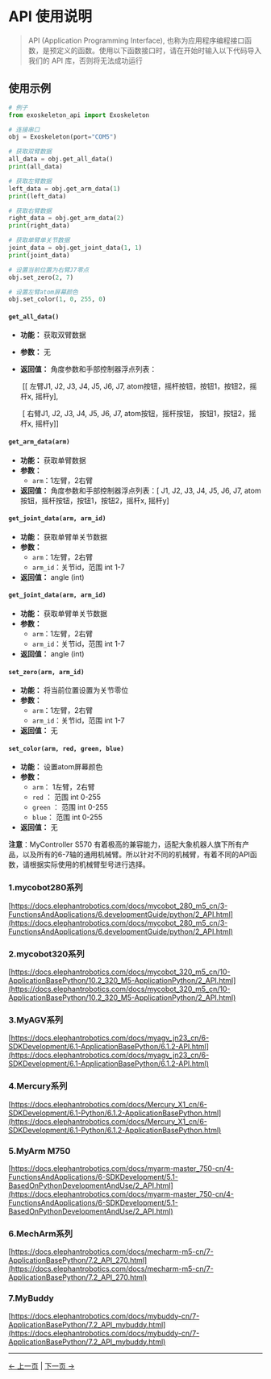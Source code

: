 # API 使用说明

> API (Application Programming Interface), 也称为应用程序编程接口函数，是预定义的函数。使用以下函数接口时，请在开始时输入以下代码导入我们的 API 库，否则将无法成功运行
## 使用示例

```python
# 例子
from exoskeleton_api import Exoskeleton

# 连接串口
obj = Exoskeleton(port="COM5")

# 获取双臂数据
all_data = obj.get_all_data()
print(all_data)

# 获取左臂数据
left_data = obj.get_arm_data(1)
print(left_data)

# 获取右臂数据
right_data = obj.get_arm_data(2)
print(right_data)

# 获取单臂单关节数据
joint_data = obj.get_joint_data(1, 1)
print(joint_data)

# 设置当前位置为右臂J7零点
obj.set_zero(2, 7)

# 设置左臂atom屏幕颜色
obj.set_color(1, 0, 255, 0)
```

#### `get_all_data()`

- **功能：** 获取双臂数据

- **参数：** 无

- **返回值：** 角度参数和手部控制器浮点列表：

  ​	[[ 左臂J1, J2, J3, J4, J5, J6, J7, atom按钮，摇杆按钮，按钮1，按钮2，摇杆x, 摇杆y], 

  ​	[ 右臂J1, J2, J3,  J4,  J5,  J6,  J7,  atom按钮，摇杆按钮， 按钮1，按钮2，摇杆x, 摇杆y]]

  

#### `get_arm_data(arm)`

- **功能：** 获取单臂数据
- **参数：** 
  - `arm`：1左臂，2右臂
- **返回值：** 角度参数和手部控制器浮点列表：[ J1, J2, J3,  J4,  J5,  J6,  J7,   atom按钮，摇杆按钮，按钮1，按钮2，摇杆x, 摇杆y]



#### `get_joint_data(arm, arm_id)`

- **功能：** 获取单臂单关节数据
- **参数：** 
  - `arm`：1左臂，2右臂
  - `arm_id`：关节id，范围 int 1-7
- **返回值：** angle (int)



#### `get_joint_data(arm, arm_id)`

- **功能：** 获取单臂单关节数据
- **参数：** 
  - `arm`：1左臂，2右臂
  - `arm_id`：关节id，范围 int 1-7
- **返回值：** angle (int)



#### `set_zero(arm, arm_id)`

- **功能：** 将当前位置设置为关节零位
- **参数：** 
  - `arm`：1左臂，2右臂
  - `arm_id`：关节id，范围 int 1-7
- **返回值：** 无



#### `set_color(arm, red, green, blue)`

- **功能：** 设置atom屏幕颜色
- **参数：** 
  - `arm`：      1左臂，2右臂
  - `red` ：     范围 int 0-255
  - `green` ： 范围 int 0-255
  - `blue`：     范围 int 0-255
- **返回值：** 无

**注意**：MyController S570 有着极高的兼容能力，适配大象机器人旗下所有产品，以及所有的6-7轴的通用机械臂。所以针对不同的机械臂，有着不同的API函数，请根据实际使用的机械臂型号进行选择。

### 1.mycobot280系列
[https://docs.elephantrobotics.com/docs/mycobot_280_m5_cn/3-FunctionsAndApplications/6.developmentGuide/python/2_API.html](https://docs.elephantrobotics.com/docs/mycobot_280_m5_cn/3-FunctionsAndApplications/6.developmentGuide/python/2_API.html)

### 2.mycobot320系列
[https://docs.elephantrobotics.com/docs/mycobot_320_m5_cn/10-ApplicationBasePython/10.2_320_M5-ApplicationPython/2_API.html](https://docs.elephantrobotics.com/docs/mycobot_320_m5_cn/10-ApplicationBasePython/10.2_320_M5-ApplicationPython/2_API.html)

### 3.MyAGV系列
[https://docs.elephantrobotics.com/docs/myagv_jn23_cn/6-SDKDevelopment/6.1-ApplicationBasePython/6.1.2-API.html](https://docs.elephantrobotics.com/docs/myagv_jn23_cn/6-SDKDevelopment/6.1-ApplicationBasePython/6.1.2-API.html)

### 4.Mercury系列
[https://docs.elephantrobotics.com/docs/Mercury_X1_cn/6-SDKDevelopment/6.1-Python/6.1.2-ApplicationBasePython.html](https://docs.elephantrobotics.com/docs/Mercury_X1_cn/6-SDKDevelopment/6.1-Python/6.1.2-ApplicationBasePython.html)

### 5.MyArm M750
[https://docs.elephantrobotics.com/docs/myarm-master_750-cn/4-FunctionsAndApplications/6-SDKDevelopment/5.1-BasedOnPythonDevelopmentAndUse/2_API.html](https://docs.elephantrobotics.com/docs/myarm-master_750-cn/4-FunctionsAndApplications/6-SDKDevelopment/5.1-BasedOnPythonDevelopmentAndUse/2_API.html)

### 6.MechArm系列
[https://docs.elephantrobotics.com/docs/mecharm-m5-cn/7-ApplicationBasePython/7.2_API_270.html](https://docs.elephantrobotics.com/docs/mecharm-m5-cn/7-ApplicationBasePython/7.2_API_270.html)

### 7.MyBuddy
[https://docs.elephantrobotics.com/docs/mybuddy-cn/7-ApplicationBasePython/7.2_API_mybuddy.html](https://docs.elephantrobotics.com/docs/mybuddy-cn/7-ApplicationBasePython/7.2_API_mybuddy.html)


---

[← 上一页](1_download.md) | [下一页 →](3_example.md)